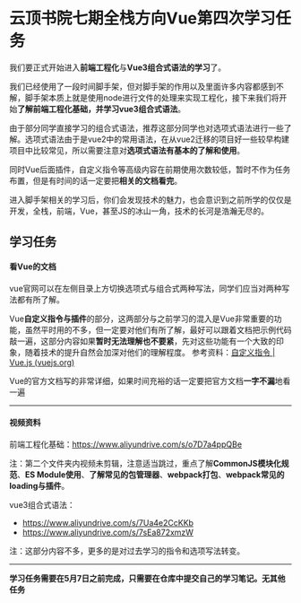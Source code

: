 # 云顶书院七期全栈方向Vue第四次学习任务

我们要正式开始进入**前端工程化**与**Vue3组合式语法的学习**了。

我们已经使用了一段时间脚手架，但对脚手架的作用以及里面许多内容都感到不解，脚手架本质上就是使用node进行文件的处理来实现工程化，接下来我们将开始**了解前端工程化基础，并学习vue3组合式语法**。

由于部分同学直接学习的组合式语法，推荐这部分同学也对选项式语法进行一些了解。选项式语法由于是vue2中的常用语法，在从vue2迁移的项目好一些较早构建项目中比较常见，所以需要注意对**选项式语法有基本的了解和使用**。

同时Vue后面插件，自定义指令等高级内容在前期使用次数较低，暂时不作为任务布置，但是有时间的话一定要把**相关的文档看完**。

进入脚手架相关的学习后，你们会发现技术的魅力，也会意识到之前所学的仅仅是开发，全栈，前端，Vue，甚至JS的冰山一角，技术的长河是浩瀚无尽的。



## 学习任务

#### 看Vue的文档

vue官网可以在左侧目录上方切换选项式与组合式两种写法，同学们应当对两种写法都有所了解。

Vue**自定义指令与插件**的部分，这两部分与之前学习的混入是Vue非常重要的功能，虽然平时用的不多，但一定要对他们有所了解，最好可以跟着文档把示例代码敲一遍，这部分内容如果**暂时无法理解也不要紧**，先对这些功能有一个大致的印象，随着技术的提升自然会加深对他们的理解程度。
参考资料：[自定义指令 | Vue.js (vuejs.org)](https://cn.vuejs.org/guide/reusability/custom-directives.html)

Vue的官方文档写的非常详细，如果时间充裕的话一定要把官方文档**一字不漏**地看一遍

***

#### 视频资料

前端工程化基础：https://www.aliyundrive.com/s/o7D7a4ppQBe

注：第二个文件夹内视频未剪辑，注意适当跳过，重点了解**CommonJS模块化规范**、**ES Module使用**、**了解常见的包管理器**、**webpack打包**、**webpack常见的loading与插件**。

vue3组合式语法：

- https://www.aliyundrive.com/s/7Ua4e2CcKKb 
- https://www.aliyundrive.com/s/7sEa872xmzW

注：这部分内容不多，更多的是对过去学习的指令和选项写法转变。

------

**学习任务需要在5月7日之前完成，只需要在仓库中提交自己的学习笔记。无其他任务**